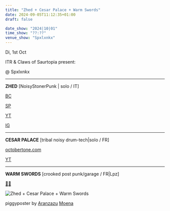 ```yaml
---
title: "Zhed + Cesar Palace + Warm Swords"
date: 2024-09-05T11:12:35+01:00
draft: false

date_show: "2024|10|01"
time_show: "??:??"
venue_show: "Spxlxnkx"
---
```


Di, 1st Oct

ITR & Claws of Saurtopia present:

@ Spxlxnkx

---

**ZHED** [NoisyStonerPunk | solo / IT]

[BC](https://zhed01.bandcamp.com/album/zhed)

[SP](https://open.spotify.com/album/3EQ69SBYjoGAyvaZhNSqN7)

[YT](https://youtu.be/YE5SLrtzf_U)

[IG](https://www.instagram.com/_zhed_?igsh=ODE1dDJxcnRkYXNk)

---

**CESAR PALACE** [tribal noisy drum-tech|solo / FR]

[octobertone.com](https://www.octobertone.com/en/band/cesar-palace-electric-electric-side-projet)

[YT](https://youtu.be/AYOH3sExXsQ)

---

**WARM SWORDS** [crooked post punk/garage / FR|Lpz]

[🔗🌲](https://linktr.ee/warmswords)

![Zhed + Cesar Palace + Warm Swords](../../posters/2024-10-01.jpg)

piggyposter by [Aranzazu](https://aranzazumoena.com/) [Moena](https://www.instagram.com/aranzazumoena)
